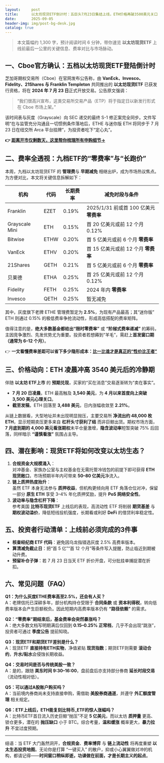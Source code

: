 ```yaml
---
layout:     post
title:      以太坊现货ETF倒计时：五巨头7月23日集结上线，ETH价格再破3500美元关口
date:       2025-09-05
header-img: img/post-bg-desk.jpg
catalog: true
---
```


> 本文篇幅约 1,300 字，预计阅读时间 6 分钟，带你速览 **以太坊现货ETF** 上线前最后一公里的关键信息、费率对比与市场脉动。

## 一、Cboe官方确认：五档以太坊现货ETF登陆倒计时
芝加哥期权交易所（Cboe）在官网发布公告称，由 **VanEck、Invesco、Fidelity、21Shares 与 Franklin Templeton** 共同推出的 **以太坊现货ETF** 已获发行资格，将在 **2024 年 7 月 23 日**正式开放交易。公告原文强调：  
> “我们很高兴宣布，这类交易所交易产品（ETP）将于指定日以新发行形式在 Cboe 市场上架。”  

该时间表与灰度（Grayscale）向 SEC 递交的最终 S-1 修正案完全同步。文件写明“在与监管充分沟通且一切惯例条件落地后，ETHE 与迷你版 ETH 将同步于 7 月 23 日在纽交所 Arca 平台挂牌”，为投资者吃下“定心丸”。

**👉 [距离开市仅剩数天，这里帮你梳理所有申购细节→](https://okxdog.com/)**

## 二、费率全透视：九档ETF的“零费率”与“长跑价”
本周，九档以太坊现货ETF 的 **管理费**与 **早期减免** 相继出炉，成为市场热议焦点。为方便对比，本文将关键信息拆解如下：

| 机构 | 代码 | 长期费率 | 减免时段与条件 |
|---|---|---|---|
| Franklin | EZET | 0.19% | 2025/1/31 前或首 100 亿美元 **零费率** |
| Grayscale Mini | ETH | 0.15% | 首 20 亿美元或前 12 个月 0.12% |
| Bitwise | ETHW | 0.20% | 首 5 亿美元或前 6 个月 **零费率** |
| VanEck | ETHV | 0.20% | 首 15 亿美元或前 12 个月 **零费率** |
| 21Shares | GETH | 0.21% | 首 5 亿美元或前 6 个月 **零费率** |
| 贝莱德 | ETHA | 0.25% | 首 25 亿美元或前 12 个月 0.12% |
| Fidelity | FETH | 0.25% | 2024 年内 **零费率** |
| Invesco | QETH | 0.25% | 暂无减免 |

其中，灰度旗下老牌 ETHE 管理费暂定为 **2.5%**，为现有产品最高；其“迷你版” ETH 则通过 0.15% 的极低费率争抢流动性，形成高低搭配的费率矩阵。

值得注意的是，**绝大多数基金都给出“限时零费率”** 或 **“阶梯式费率递减”** 的筹码，主因竞争激烈、先发优势尤为重要。投资者若想薅到“羊毛”，需赶上**首发窗口期（通常为 6–12 个月）**。

👉 **一文看懂费率差距可以省下多少隐形成本：[比一比谁才是真正的“性价比王者”](https://okxdog.com/)**

## 三、价格动向：ETH 凌晨冲高 3540 美元后的冷静期
伴随 **以太坊 ETF上市** 的 **预期兑现**，买家的“买在消息”交易逐渐转为“卖在事实”。  
- **7 月 20 日凌晨**，ETH 最高触及 **3,540 美元**，为 **4 月以来首度向上突破 3,500 美元心理关口**。  
- **截至发稿**，ETH 回落至 **3,488 美元**，日内涨幅收敛至 **2.21%**。  

从链上数据看，大型地址并未出现明显抛压，主要交易所 **净流出约 48,000 枚 ETH**，显示短期卖压更多来自 **杠杆头寸获利了结** 而非巨鲸出货。期权市场方面，**7 月底到期的 4,000 美元看涨期权**未平仓量激增，**隐含波动率**短暂突破 75% 后回落，同样暗示 **“谨慎看涨”** 氛围占主导。

## 四、潜在影响：现货ETF将如何改变以太坊生态？
1. **合规资金大规模涌入**：  
   对冲基金、家族办公室与主权基金在无需托管冷钱包的前提下即可获得 **ETH 现货敞口**，市场预期半年内可带来 **50–80 亿美元**净流入。  
2. **链上质押热度抬升**：  
   虽然 ETF 本身无法参与 **质押收益**，但机构更倾向用 ETF 角落仓位对冲，保留一部分 **原生 ETH** 享受 3–4% 年化质押奖励，提升 **PoS 网络安全性**。  
3. **波动率与隐含杠杆下降**：  
   参考美国 **比特币现货ETF** 上线后的表现，高流动性 ETF 将削弱 **期货基差** 与 **期权波动溢价**，降低短线投机强度，长期看或利好 **DeFi** 的借贷利率稳定性。  

## 五、投资者行动清单：上线前必须完成的3件事
- **核查经纪商 ETF 代码**：避免因乌龙指错选灰度 2.5% 高费率版本。  
- **算清减免截止日**：把“首 5 亿”“首 12 个月”等条件写入提醒，防止临近到期被动升费。  
- **预留补仓子弹**：若 7 月 23 日当天 ETF 折价开盘，可分批挂单捕捉潜在折扣。

## 六、常见问题（FAQ）

**Q1：为什么灰度ETHE费率高至2.5%，还会有人买？**  
A：老牌信托已深耕多年，部分机构持仓受限于 **合同条款** 或 **资本利得税**，转向低费率版本会产生巨额税负。因此短期内高费率版本仍有 **“路径依赖”** 的需求。

**Q2：“零费率”期结束后，基金费率会突然暴涨吗？**  
A：绝大多数文档写明期满后仅回到 **0.15–0.25% 正常档**，几乎不会出现“跳涨”，投资者可通过 **季度公告** 提前知晓。

**Q3：现货ETF和期货ETF差别是什么？**  
A：现货ETF **直接持有ETH实物**，净值紧贴 **现货指数**；期货ETF则需要 **滚动合约**，**升水/贴水**会侵蚀长期收益。

**Q4：交易时间是否与传统美股一致？**  
A：是的，跟随 **美东时间 9:30–16:00**，盘前盘后亦支持部分券商 **延长时段交易**（流动性相对低）。

**Q5：可以通过A股账户购买吗？**  
A：当前境内券商尚未支持直接申购，需借助 **美股券商通道**，并遵守 **外汇额度管理** 相关规定。

**Q6：ETF上线后，ETH能复刻比特币_ETF的惊人涨幅吗？**  
A：比特币ETF首日流入历史巨鲸“抛压”不足 **5 亿美元**，而以太坊 **质押量** 更高、锁仓更多，潜在的 **抛压缺口** 小于 BTC。综合考量，**温和缓涨** 概率更大，**暴力拉升** 不宜过度预期。

---

结语：当 ETF 大门轰然洞开，**合规资金**、**费率博弈** 与 **链上流动性** 将再度重塑 **以太生态投资地图**。无论你是打算 “一键买入” 的散户，抑或小心翼翼做对冲的机构，都请记得——**时间窗口稍纵即逝，功课做在前面，才是长期主义的起点**。